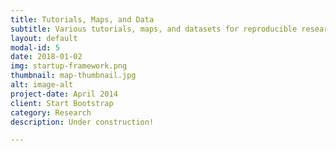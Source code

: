```yaml
---
title: Tutorials, Maps, and Data
subtitle: Various tutorials, maps, and datasets for reproducible research
layout: default
modal-id: 5
date: 2018-01-02
img: startup-framework.png
thumbnail: map-thumbnail.jpg
alt: image-alt
project-date: April 2014
client: Start Bootstrap
category: Research
description: Under construction!

---
```

